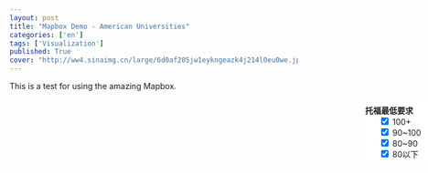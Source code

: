 ```yaml
---
layout: post
title: "Mapbox Demo - American Universities"
categories: ['en']
tags: ['Visualization']
published: True
cover: "http://ww4.sinaimg.cn/large/6d0af205jw1eykngeazk4j214l0eu0we.jpg"
---
```


This is a test for using the amazing Mapbox.

<link href='https://api.tiles.mapbox.com/mapbox.js/v2.2.3/mapbox.css' rel='stylesheet' />
<style>
    #map { height:500px; width:100%; position:absolute; left:0}
    .map-container {height:500px}
    #options {
        position: absolute;
        right: 0;
        background: #fff;
        width: 100px;
        padding:10px;
        border:none;
    }
    #options ul {
      list-style:none;
      margin: 0;
    }
</style>
<div class="map-container">
  <div id='map'></div>
  <nav id="options">
    <strong>托福最低要求</strong>
    <ul>
      <li>
        <input type="checkbox" id="op1" value="100" checked />
        <label for="op1">
          <span>100+</span>
        </label>
      </li>
      <li>
        <input type="checkbox" id="op2" value="90" checked />
        <label for="op2">
          <span>90~100</span>
        </label>
      </li>
      <li>
        <input type="checkbox" id="op3" value="80" checked />
        <label for="op3">
          <span>80~90</span>
        </label>
      </li>
      <li>
        <input type="checkbox" id="op4" value="1" checked />
        <label for="op4">
          <span>80以下</span>
        </label>
      </li>
    </ul>
  </nav>
</div>
<script src='https://api.tiles.mapbox.com/mapbox.js/v2.2.3/mapbox.js'></script>
<script>
L.mapbox.accessToken = 'pk.eyJ1IjoiaGVjdG9yZ3VvIiwiYSI6ImNpaG0wZGcxcTBvOWp2ZmtsbHd2Y3h5eGIifQ.9gQvy3rj0VJbpl8TS745Kw';

var geoJson = [{
      "type": "Feature",
      "geometry": {
          "type": "Point",
          "coordinates": [-76.484781,42.447435]
      },
      "properties": {
          "title": "Cornell",
          "description": "Cornell University - 康奈尔大学",
          "TOEFL": 77,
          "marker-color": "#63b6e5",
          "marker-size": "large",
          "marker-symbol": "college"
      }
  }, {
      "type": "Feature",
      "geometry": {
          "type": "Point",
          "coordinates": [-72.2908821,43.7044406]
      },
      "properties": {
          "title": "Dartmouth",
          "description": "Dartmouth College - 达特茅斯学院",
          "TOEFL": null,
          "marker-color": "#63b6e5",
          "marker-size": "large",
          "marker-symbol": "college"
      }
  }, {
      "type": "Feature",
      "geometry": {
          "type": "Point",
          "coordinates": [-117.8442962,33.6404952]
      },
      "properties": {
          "title": "UCI",
          "description": "UC Irvine - 加州大学欧文分校",
          "TOEFL": 80,
          "marker-color": "#63b6e5",
          "marker-size": "large",
          "marker-symbol": "college"
      }
  }, {
      "type": "Feature",
      "geometry": {
          "type": "Point",
          "coordinates": [-117.2362022,32.8800604]
      },
      "properties": {
          "title": "UCSD",
          "description": "UC San Diego - 加州大学圣地亚哥分校",
          "TOEFL": 80,
          "marker-color": "#63b6e5",
          "marker-size": "large",
          "marker-symbol": "college"
      }
  }, {
      "type": "Feature",
      "geometry": {
          "type": "Point",
          "coordinates": [-122.2607286,37.8718992]
      },
      "properties": {
          "title": "UCB",
          "description": "UC Berkeley - 加州大学伯克利分校",
          "TOEFL": 90,
          "marker-color": "#63b6e5",
          "marker-size": "large",
          "marker-symbol": "college"
      }
  }, {
      "type": "Feature",
      "geometry": {
          "type": "Point",
          "coordinates": [-74.0043697,40.740914]
      },
      "properties": {
          "title": "Cornell Tech",
          "description": "Cornell Tech - 康奈尔大学纽约校区",
          "TOEFL": 77,
          "marker-color": "#63b6e5",
          "marker-size": "large",
          "marker-symbol": "college"
      }
  }, {
      "type": "Feature",
      "geometry": {
          "type": "Point",
          "coordinates": [-79.9447415,40.4424925]
      },
      "properties": {
          "title": "CMU",
          "description": "Carnegie Mellon University － 卡耐基梅隆大学",
          "TOEFL": 100,
          "marker-color": "#63b6e5",
          "marker-size": "large",
          "marker-symbol": "college"
      }
  }, {
      "type": "Feature",
      "geometry": {
          "type": "Point",
          "coordinates": [-122.0619417,37.41043]
      },
      "properties": {
          "title": "CMU-SV",
          "description": "Carnegie Mellon University (Silicon Valley) - 卡耐基梅隆大学（硅谷校区）",
          "TOEFL": 95,
          "marker-color": "#63b6e5",
          "marker-size": "large",
          "marker-symbol": "college"
      }
  }, {
      "type": "Feature",
      "geometry": {
          "type": "Point",
          "coordinates": [-120.6831581,46.2454008]
      },
      "properties": {
          "title": "UW",
          "description": "University of Washington - 华盛顿大学",
          "TOEFL": 100,
          "marker-color": "#63b6e5",
          "marker-size": "large",
          "marker-symbol": "college"
      }
  }, {
      "type": "Feature",
      "geometry": {
          "type": "Point",
          "coordinates": [-76.944743,38.9869183]
      },
      "properties": {
          "title": "UMD",
          "description": "The University of Maryland - 马里兰大学",
          "TOEFL": 100,
          "marker-color": "#63b6e5",
          "marker-size": "large",
          "marker-symbol": "college"
      }
  }, {
      "type": "Feature",
      "geometry": {
          "type": "Point",
          "coordinates": [-88.2293502,40.1019523]
      },
      "properties": {
          "title": "UIUC",
          "description": "University of Illinois Urbana-Champaign - 伊利诺伊大学厄巴纳-香槟分校",
          "TOEFL": 79,
          "marker-color": "#63b6e5",
          "marker-size": "large",
          "marker-symbol": "college"
      }
  }];

var map = L.mapbox.map('map', 'mapbox.light')
  .setView([37.8, -96], 3);

var uLayer = L.mapbox.featureLayer().addTo(map);
var options = document.querySelectorAll('#options input');

// Custom Layer Icon
uLayer.on('layeradd', function(e) {
  var marker = e.layer,
      feature = marker.feature;
  marker.setIcon(L.divIcon({
        className: 'label',
        html: '<strong style="font-size:1.5em">'+feature.properties.title+'</strong>', // add content inside the marker,
        iconSize: [80, 30],
        popupAnchor: [-16, -16]
      }));
});

// Tooltip showup on mouseover
uLayer.on('mouseover', function(e) {
    e.layer.openPopup();
});
// uLayer.on('mouseout', function(e) {
//     e.layer.closePopup();
// });

uLayer.setGeoJSON(geoJson);

map.tileLayer.setOpacity(0.6);
map.fitBounds(uLayer.getBounds());
map.scrollWheelZoom.disable();


// Filter with TOEFL score
function filterLayer(op){
  uLayer.setFilter(function(f){
    var score = f.properties.TOEFL,
        filter = false;
    for (var i = 0; i < op.length; i++) {
      if(op[i].checked) {
       filter = op[i].value == 100 ? (score >= 100) : (score >= op[i].value && score < op[i-1].value);
      }
      if(filter) return true; // 只要满足其中一个区间就可以
    };
    return false;
  });
}

// ADD Checkbox Event
for (var i = 0; i < options.length; i++) {
  options[i].addEventListener('change', function(){
    filterLayer(options);
  });
};

// Initialize Filter
filterLayer(options);
</script>
